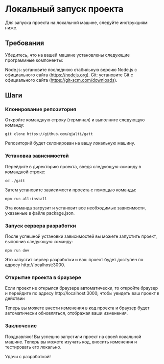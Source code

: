 # Локальный запуск проекта

Для запуска проекта на локальной машине, следуйте инструкциям ниже.

## Требования
Убедитесь, что на вашей машине установлены следующие программные компоненты:

Node.js: установите последнюю стабильную версию Node.js с официального сайта (https://nodejs.org).
Git: установите Git с официального сайта (https://git-scm.com/downloads).
## Шаги
### Клонирование репозитория

Откройте командную строку (терминал) и выполните следующую команду:

```
git clone https://github.com/qjalti/gatt
```

Репозиторий будет склонирован на вашу локальную машину.

### Установка зависимостей

Перейдите в директорию проекта, введя следующую команду в командной строке:

```
cd ./gatt
```

Затем установите зависимости проекта с помощью команды:

```
npm run all:install
```

Эта команда загрузит и установит все необходимые зависимости, указанные в файле package.json.

### Запуск сервера разработки

После успешной установки зависимостей вы можете запустить проект, выполнив следующую команду:

```
npm run dev
```

Это запустит сервер разработки и ваш проект будет доступен по адресу http://localhost:3000.


### Открытие проекта в браузере

Если проект не открылся  браузере автоматически, то откройте браузер и 
перейдите по адресу http://localhost:3000, чтобы увидеть ваш проект в действии

Теперь вы можете внести изменения в код проекта и браузер будет автоматически обновляться, отображая ваши изменения.

### Заключение

Поздравляю! Вы успешно запустили проект на своей локальной машине. Теперь вы можете изучать код, вносить изменения и тестировать его локально.

Удачи с разработкой!




